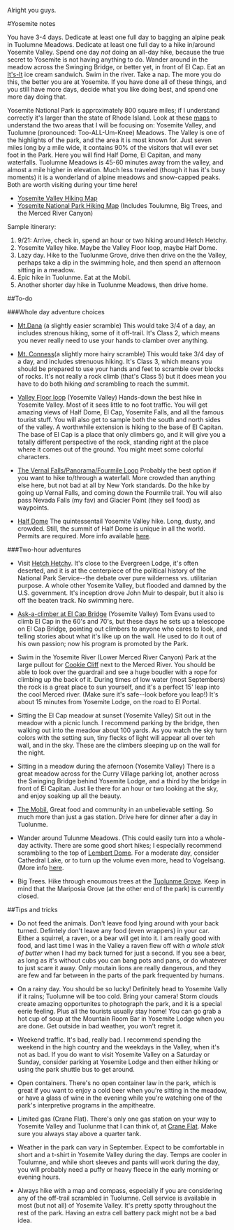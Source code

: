 Alright you guys. 

#Yosemite notes

You have 3-4 days. Dedicate at least one full day to bagging an alpine peak in Tuolumne Meadows. Dedicate at least one full day to a hike in/around Yosemite Valley. Spend one day *not* doing an all-day hike, because the true secret to Yosemite is not having anything to do. Wander around in the meadow across the Swinging Bridge, or better yet, in front of El Cap. Eat an [It's-It](https://itsiticecream.blob.core.windows.net/assets/standard/PRODUCT/41/large/itsit_vanilla.jpg) ice cream sandwich. Swim in the river. Take a nap. The more you do this, the better you are at Yosemite. If you have done all of these things, and you still have more days, decide what you like doing best, and spend one more day doing that.

Yosemite National Park is approximately 800 square miles; if I understand correctly it's larger than the state of Rhode Island. Look at these [maps](https://www.nps.gov/yose/planyourvisit/maps.htm) to understand the two areas that I will be focusing on: Yosemite Valley, and Tuolumne (pronounced: Too-ALL-Um-Knee) Meadows. The Valley is one of the highlights of the park, and the area it is most known for. Just seven miles long by a mile wide, it contains 90% of the visitors that will ever set foot in the Park. Here you will find Half Dome, El Capitan, and many waterfalls. Tuolumne Meadows is 45-60 minutes away from the valley, and almost a mile higher in elevation. Much less traveled (though it has it's busy moments) it is a wonderland of alpine meadows and snow-capped peaks. Both are worth visiting during your time here!
- [Yosemite Valley Hiking Map](https://www.nps.gov/yose/planyourvisit/upload/valleyhikes1.pdf)
- [Yosemite National Park Hiking Map](https://www.nps.gov/yose/planyourvisit/upload/YOSEmap1.pdf) (Includes Toulumne, Big Trees, and the Merced River Canyon)

Sample itinerary:

1. 9/21: Arrive, check in, spend an hour or two hiking around Hetch Hetchy.
2. Yosemite Valley hike. Maybe the Valley Floor loop, maybe Half Dome.
3. Lazy day. Hike to the Tuolunme Grove, drive then drive on the the Valley, perhaps take a dip in the swimming hole, and then spend an afternoon sitting in a meadow.
4. Epic hike in Tuolunme. Eat at the Mobil.
5. Another shorter day hike in Tuolunme Meadows, then drive home. 

##To-do

###Whole day adventure choices

- [Mt.Dana](http://www.everytrail.com/guide/day-hike-to-mt-dana-) (a slightly easier scramble) This would take 3/4 of a day, an includes strenous hiking, some of it off-trail. It's Class 2, which means you never really need to use your hands to clamber over anything.

- [Mt. Conness](http://www.everytrail.com/guide/mount-conness)(a slightly more hairy scramble) This would take 3/4 day of a day, and includes strenuous hiking. It's Class 3, which means you should be prepared to use your hands and feet to scramble over blocks of rocks. It's not really a rock climb (that's Class 5) but it does mean you have to do both hiking *and* scrambling to reach the summit.

- [Valley Floor loop](https://www.nps.gov/yose/planyourvisit/valleylooptrail.htm) (Yosemite Valley) Hands-down the best hike in Yosemite Valley. Most of it sees little to no foot traffic. You will get amazing views of Half Dome, El Cap, Yosemite Falls, and all the famous tourist stuff. You will also get to sample both the south and north sides of the valley. A worthwhile extension is hiking to the base of El Capitan. The base of El Cap is a place that only climbers go, and it will give you a totally different perspective of the rock, standing right at the place where it comes out of the ground. You might meet some colorful characters.    

- [The Vernal Falls/Panorama/Fourmile Loop](http://www.everytrail.com/view_trip.php?trip_id=1794585) Probably the best option if you want to hike to/through a waterfall. More crowded than anything else here, but not bad at all by New York standards. Do the hike by going up Vernal Falls, and coming down the Fourmile trail. You will also pass Nevada Falls (my fav) and Glacier Point (they sell food) as waypoints.

- [Half Dome](http://www.everytrail.com/guide/half-dome-hike) The quintessentail Yosemite Valley hike. Long, dusty, and crowded. Still, the summit of Half Dome is unique in all the world. Permits are required. More info available [here](https://www.nps.gov/yose/planyourvisit/halfdome.htm).


###Two-hour adventures

- Visit [Hetch Hetchy](https://www.nps.gov/yose/planyourvisit/hetchhetchy.htm). It's close to the Evergreen Lodge, it's often deserted, and it is at the centerpiece of the political history of the National Park Service--the debate over pure wilderness vs. utilitarian purpose. A whole other Yosemite Valley, but flooded and damned by the U.S. government. It's inception drove John Muir to despair, but it also is off the beaten track. No swimming here.

- [Ask-a-climber at El Cap Bridge](https://www.yosemiteconservancy.org/visitor-services/ask-a-climber-2016) (Yosemite Valley) Tom Evans used to climb El Cap in the 60's and 70's, but these days he sets up a telescope on El Cap Bridge, pointing out climbers to anyone who cares to look, and telling stories about what it's like up on the wall. He used to do it out of his own passion; now his program is promoted by the Park.

- Swim in the Yosemite River (Lower Merced River Canyon) Park at the large pullout for [Cookie Cliff](https://www.mountainproject.com/v/10---the-cookie-cliff/105863743) next to the Merced River. You should be able to look over the guardrail and see a huge boudler with a rope for climbing up the back of it. During times of low water (most Septembers) the rock is a great place to sun yourself, and it's a perfect 15' leap into the cool Merced river. (Make sure it's safe--look before you leap!) It's about 15 minutes from Yosemite Lodge, on the road to El Portal.

- Sitting the El Cap meadow at sunset (Yosemite Valley) Sit out in the meadow with a picnic lunch. I recommend parking by the bridge, then walking out into the meadow about 100 yards. As you watch the sky turn colors with the setting sun, tiny flecks of light will appear all over teh wall, and in the sky. These are the climbers sleeping up on the wall for the night.

- Sitting in a meadow during the afernoon (Yosemite Valley) There is a great meadow across for the Curry Village parking lot, another across the Swinging Bridge behind Yosemite Lodge, and a third by the bridge in front of El Capitan. Just lie there for an hour or two looking at the sky, and enjoy soaking up all the beauty.

- [The Mobil.](http://www.whoanelliedeli.com/) Great food and community in an unbelievable setting. So much more than just a gas station. Drive here for dinner after a day in Tuolunme. 

- Wander around Tulunme Meadows. (This could easily turn into a whole-day activity. There are some good short hikes; I especially recommend scrambling to the top of [Lembert Dome](http://www.everytrail.com/guide/lembert-dome). For a moderate day, consider Cathedral Lake, or to turn up the volume even more, head to Vogelsang. (More info [here](https://www.nps.gov/yose/planyourvisit/tmhikes.htm). 

- Big Trees. Hike through enoumous trees at the [Tuolunme Grove](http://www.yosemitehikes.com/tioga-road/tuolumne-grove/tuolumne-grove.htm). Keep in mind that the Mariposia Grove (at the other end of the park) is currently closed.


##Tips and tricks
- Do not feed the animals. Don't leave food lying around with your back turned. Defintely don't leave any food (even wrappers) in your car. Either a squirrel, a raven, or a bear will get into it. I am really good with food, and last time I was in the Valley a raven flew off with *a whole stick of butter* when I had my back turned for just a second. If you see a bear, as long as it's without cubs you can bang pots and pans, or do whatever to just scare it away. Only moutain lions are really dangerous, and they are few and far between in the parts of the park frequented by humans.

- On a rainy day. You should be so lucky! Definitely head to Yosemite Vally if it rains; Tuolumne will be too cold. Bring your camera! Storm clouds create amazing opportunites to photograph the park, and it is a special eerie feeling. Plus all the tourists usually stay home! You can go grab a hot cup of soup at the Mountain Room Bar in Yosemite Lodge when you are done. Get outside in bad weather, you won't regret it.

- Weekend traffic. It's bad, really bad. I recommend spending the weekend in the high country and the weekdays in the Valley, when it's not as bad. If you do want to visit Yosemite Valley on a Saturday or Sunday, consider parking at Yosemite Lodge and then either hiking or using the park shuttle bus to get around.

- Open containers. There's no open container law in the park, which is great if you want to enjoy a cold beer when you're sitting in the meadow, or have a glass of wine in the evening while you're watching one of the park's interpretive programs in the ampitheatre.

- Limited gas (Crane Flat). There's only one gas station on your way to Yosemite Valley and Tuolunme that I can think of, at [Crane Flat](https://www.google.com/maps/place/Crane+Flat+Gas+Station/@37.7530917,-119.7992314,17z/data=!3m1!4b1!4m5!3m4!1s0x8096c2a3a5e0c111:0x43230bcf096f7420!8m2!3d37.7530917!4d-119.7970427). Make sure you always stay above a quarter tank.

- Weather in the park can vary in September. Expect to be comfortable in short and a t-shirt in Yosemite Valley during the day. Temps are cooler in Toulumne, and while short sleeves and pants will work during the day, you will probably need a puffy or heavy fleece in the early morning or evening hours. 

- Always hike with a map and compass, especially if you are considering any of the off-trail scrambled in Tuolumne. Cell service is available in most (but not all) of Yosemite Valley. It's pretty spotty throughout the rest of the park. Having an extra cell battery pack might not be a bad idea.


